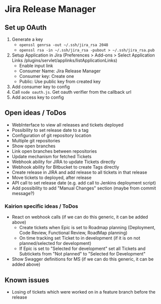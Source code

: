 # Jira Release Manager

## Set up OAuth

1. Generate a key
   * `openssl genrsa -out ~/.ssh/jira_rsa 2048`
   * `openssl rsa -in ~/.ssh/jira_rsa -pubout > ~/.ssh/jira_rsa.pub`
2. Setup Application in Jira (Preferences > Add-ons > Select Application Links /plugins/servlet/applinks/listApplicationLinks)
   * Enable input link
   * Consumer Name: Jira Release Manager
   * Consumer key: Create one
   * Public: Use public key from created key
3. Add consumer key to config
4. Call `node oauth.js`. Get oauth verifier from the callback url
5. Add access key to config

## Open ideas / ToDos

* WebInterface to view all releases and tickets deployed
* Possibility to set release date to a tag
* Configuration of git repository location
* Multiple git repositories
* Show open branches
* Link open branches between repositories
* Update mechanism for fetched Tickets
* Webhook ability for JIRA to update Tickets directly
* Webhook ability for Bitbucket to create Tags directly
* Create release in JIRA and add release to all tickets in that release
* Move tickets to deployed, after release
* API call to set release date (e.g. add call to Jenkins deployment script)
* Add possibility to add "Manual Changes" section (maybe from commit message?)

### Kairion specific ideas / ToDos

* React on webhook calls (if we can do this generic, it can be added above)
  * Create tickets when Epic is set to Roadmap planning (Deployment, Code Review, Functional Review, RoadMap planning)
  * On time tracking set Ticket to in development (if it is on not planned/selected for development)
  * If Epic is set to "Selected for development" set all Tickets and Subtickets from "Not planned" to "Selected for Development"
* Show Swagger definitions for MS (if we can do this generic, it can be added above)

## Known issues

* Losing of tickets which were worked on in a feature branch before the release
